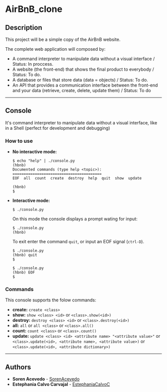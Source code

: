 # AirBnB_clone

## Description

This project will be a simple copy of the AirBnB website.

The complete web application will composed by:

* A command interpreter to manipulate data without a visual interface / Status: In proccess.
* A website (the front-end) that shows the final product to everybody / Status: To do.
* A database or files that store data (data = objects) / Status: To do.
* An API that provides a communication interface between the front-end and your data (retrieve, create, delete, update them) / Status: To do

---

## Console
It's command interpreter to manipulate data without a visual interface, like in a Shell (perfect for development and debugging)

### How to use

- **No interactive mode:**

    ```
    $ echo "help" | ./console.py
    (hbnb) 
    Documented commands (type help <topic>):
    ========================================
    EOF  all  count  create  destroy  help  quit  show  update

    (hbnb) 
    $
    ```

- **Interactive mode:**

    ```
    $ ./console.py
    ```

    On this mode the console displays a prompt wating for input:

    ```
    $ ./console.py
    (hbnb) 
    ```

    To exit enter the command `quit`, or input an EOF signal 
    (`ctrl-D`).

    ```
    $ ./console.py
    (hbnb) quit
    $
    ```

    ```
    $ ./console.py
    (hbnb) EOF
    $
    ```

### Commands

This console supports the folow commands:

- **create:** `create <class>`
- **show:** `show <class> <id>` or `<class>.show(<id>)`
- **destroy:** `destroy <class> <id>` or `<class>.destroy(<id>)`
- **all:** `all` or `all <class>` or `<class>.all()`
- **count:** `count <class>` or `<class>.count()`
- **update:** `update <class> <id> <attribute name> "<attribute value>"` or
`<class>.update(<id>, <attribute name>, <attribute value>)` or `<class>.update(<id>, <attribute dictionary>)`

---

## Authors

* **Soren Acevedo** - [SorenAcevedo](https://github.com/SorenAcevedo)
* **Estephania Calvo Carvajal** - [EstephaniaCalvoC](https://github.com/EstephaniaCalvoC)
